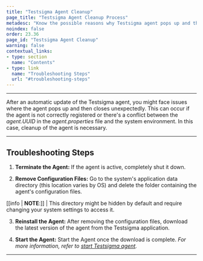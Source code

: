 ```yaml
---
title: "Testsigma Agent Cleanup"
page_title: "Testsigma Agent Cleanup Process"
metadesc: "Know the possible reasons why Testsigma agent pops up and then closes unexpectedly. Learn steps to fix the issue by following the troubleshooting steps"
noindex: false
order: 23.36
page_id: "Testsigma Agent Cleanup"
warning: false
contextual_links:
- type: section
  name: "Contents"
- type: link
  name: "Troubleshooting Steps"
  url: "#troubleshooting-steps"
---
```



---

After an automatic update of the Testsigma agent, you might face issues where the agent pops up and then closes unexpectedly. This can occur if the agent is not correctly registered or there's a conflict between the *agent.UUID* in the *agent.properties* file and the system environment. In this case, cleanup of the agent is necessary.

---

## **Troubleshooting Steps**

1. **Terminate the Agent:** If the agent is active, completely shut it down.


2. **Remove Configuration Files:** Go to the system's application data directory (this location varies by OS) and delete the folder containing the agent's configuration files. 

[[info | **NOTE**:]]
| This directory might be hidden by default and require changing your system settings to access it.


3. **Reinstall the Agent:** After removing the configuration files, download the latest version of the agent from the Testsigma application.


4. **Start the Agent:** Start the Agent once the download is complete. *For more information, refer to [start Testsigma agent](https://testsigma.com/docs/agent/setup-on-windows-mac-linux/#start-the-testsigma-agent-server-as-a-process).*


---